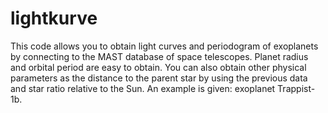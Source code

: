 # lightkurve
This code allows you to obtain light curves and periodogram of exoplanets by connecting to the MAST database of space telescopes.
Planet radius and orbital period are easy to obtain. 
You can also obtain other physical parameters as the distance to the parent star by using the previous data and star ratio relative to the Sun.
An example is given: exoplanet Trappist-1b.
